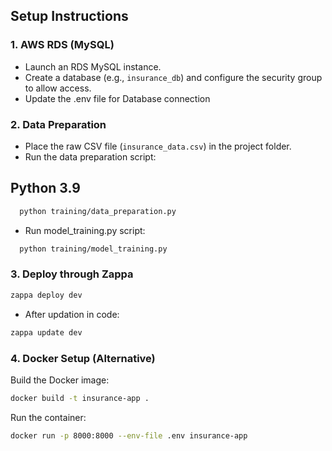 ## Setup Instructions

### 1. AWS RDS (MySQL)
- Launch an RDS MySQL instance.
- Create a database (e.g., `insurance_db`) and configure the security group to allow access.
- Update the .env file for Database connection

### 2. Data Preparation
- Place the raw CSV file (`insurance_data.csv`) in the project folder.
- Run the data preparation script:

## Python 3.9

```sh
  python training/data_preparation.py
  ```

- Run model_training.py script:
```sh
  python training/model_training.py
  ```

### 3. Deploy through Zappa

```sh
zappa deploy dev
```

- After updation in code:
```sh
zappa update dev
```

### 4. Docker Setup (Alternative)

Build the Docker image:
```sh
docker build -t insurance-app .
```

Run the container:
```sh
docker run -p 8000:8000 --env-file .env insurance-app
```
